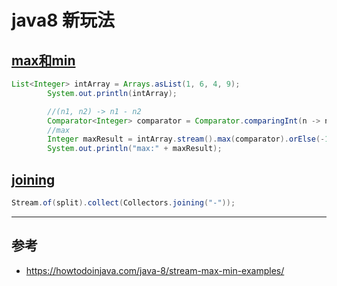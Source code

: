 java8 新玩法
==
## [max和min](./maxTest.java)
```java
List<Integer> intArray = Arrays.asList(1, 6, 4, 9);
        System.out.println(intArray);

        //(n1, n2) -> n1 - n2
        Comparator<Integer> comparator = Comparator.comparingInt(n -> n);
        //max
        Integer maxResult = intArray.stream().max(comparator).orElse(-1);
        System.out.println("max:" + maxResult);
``` 

## [joining](./JoinTest.java)
```java
Stream.of(split).collect(Collectors.joining("-"));
```



---
## 参考
- https://howtodoinjava.com/java-8/stream-max-min-examples/
